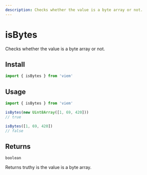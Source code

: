 ```yaml
---
description: Checks whether the value is a byte array or not.
---
```


# isBytes

Checks whether the value is a byte array or not.

## Install

```ts
import { isBytes } from 'viem'
```

## Usage

```ts
import { isBytes } from 'viem'

isBytes(new Uint8Array([1, 69, 420]))
// true

isBytes([1, 69, 420])
// false
```

## Returns

`boolean`

Returns truthy is the value is a byte array.